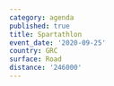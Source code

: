 ```yaml
---
category: agenda
published: true
title: Spartathlon
event_date: '2020-09-25'
country: GRC
surface: Road
distance: '246000'
---
```

